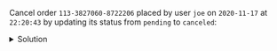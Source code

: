 Cancel order `113-3827060-8722206` placed by user `joe` on `2020-11-17` at `22:20:43` by updating its status from `pending` to `canceled`:

<details>
  <summary>Solution</summary>

<p>Step 1. Update the "source-of-truth" table using a light weight transaction:</p>

```sql
UPDATE orders_by_id 
SET order_status = 'canceled' 
WHERE order_id = '113-3827060-8722206'
IF order_status = 'pending';
```{{execute}}


<p>Step 2. Update the other tables if and only if the previous transaction was successfully applied:</p>

```sql
UPDATE orders_by_user 
SET order_status = 'canceled' 
WHERE order_id = '113-3827060-8722206'
  AND user_id = 'joe'
  AND order_timestamp = '2020-11-17 22:20:43';
  
INSERT INTO order_status_history_by_id (order_id, status_timestamp, order_status)
VALUES ('113-3827060-8722206',TOTIMESTAMP(NOW()),'canceled');
```{{execute}}

<p>Step 3. Optionally, verify the changes:</p>

```sql
SELECT order_status
FROM orders_by_id 
WHERE order_id = '113-3827060-8722206';

SELECT order_status
FROM orders_by_user 
WHERE order_id = '113-3827060-8722206'
  AND user_id = 'joe'
  AND order_timestamp = '2020-11-17 22:20:43';
  
SELECT order_status 
FROM order_status_history_by_id
WHERE order_id = '113-3827060-8722206'
LIMIT 1;
```{{execute}}

</details>


